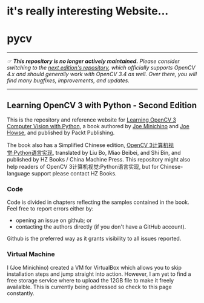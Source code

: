# it's really interesting Website...
# pycv

---

*&#9758; **This repository is no longer actively maintained.** Please consider switching to the [next edition's repository](https://github.com/PacktPublishing/Learning-OpenCV-4-Computer-Vision-with-Python-Third-Edition), which officially supports OpenCV 4.x and should generally work with OpenCV 3.4 as well. Over there, you will find many bugfixes, improvements, and updates.*

---

## Learning OpenCV 3 with Python - Second Edition

This is the repository and reference website for [Learning OpenCV 3 Computer Vision with Python](https://www.packtpub.com/application-development/learning-opencv-3-computer-vision-python-second-edition), a book authored by [Joe Minichino](https://github.com/techfort) and [Joe Howse](https://github.com/JoeHowse), and published by Packt Publishing.

The book also has a Simplified Chinese edition, [OpenCV 3计算机视觉:Python语言实现](http://hzbook.com/Books/9290.html), translated by Liu Bo, Miao Beibei, and Shi Bin, and published by HZ Books / China Machine Press. This repository might also help readers of OpenCV 3计算机视觉:Python语言实现, but for Chinese-language support please contact HZ Books.

### Code
Code is divided in chapters reflecting the samples contained in the book. Feel free to report errors either by:
* opening an issue on github; or
* contacting the authors directly (if you don't have a GitHub account).

Github is the preferred way as it grants visibility to all issues reported.

### Virtual Machine
I (Joe Minichino) created a VM for VirtualBox which allows you to skip installation steps and jump straight into action. However, I am yet to find a free storage service where to upload the 12GB file to make it freely availalble. This is currently being addressed so check to this page constantly.
